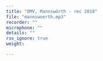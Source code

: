 ```yaml
---
title: "OMV, Mannswörth - rec 2018"
file: "mannswoerth.mp3"
recorder: ""
microphone: ""
details: ""
rss_ignore: true
weight: 

---
```

